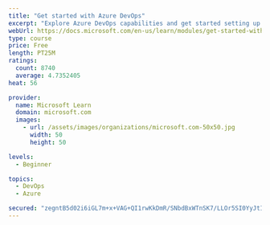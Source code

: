 ```yaml
---
title: "Get started with Azure DevOps"
excerpt: "Explore Azure DevOps capabilities and get started setting up your own organization knowing what separates elite performers from low performers."
webUrl: https://docs.microsoft.com/en-us/learn/modules/get-started-with-devops/
type: course
price: Free
length: PT25M
ratings:
  count: 8740
  average: 4.7352405
heat: 56

provider:
  name: Microsoft Learn
  domain: microsoft.com
  images:
    - url: /assets/images/organizations/microsoft.com-50x50.jpg
      width: 50
      height: 50

levels:
  - Beginner

topics:
  - DevOps
  - Azure

secured: "zegntB5d02i6iGL7m+x+VAG+QI1rwKkDmR/SNbdBxWTnSK7/LLOr5SI0YyJtI0WFuGMrGDt65yZoCkl144tbUSgrSduPCMQLwEKlhLo8tM8CstOwqJ7nV3+Tcry2ZpTW5JG4sPufvfhhHZkn14JGJxCpzQl8JOyG/sUM2jhO6C7bHxHmhycuWNdjM43SuzFzOQxy31wwXLEYEYWABeoW1fN8Xp82BlwU5ZkpJXlrhQrfFN76oXxgdJCMm1pS3XR2zHRXFcEJkUDJBxH6S1XbzZhvrc+PXZaKLgOUPLtc99GVGrhAS+zxBCJC0O9tUgjLbysbODje0eM9MenS8vCnJFmXoe9ucHHx5Bf+HEJHRUBU7nUGYAQbIrdnW5MLB5AgxIz7FRJOdlSDIwEE5TqM7s1RL4vx8680DRhFHgv6XkI=;9sHqZsR1MqDrda6UISxtxg=="
---
```


